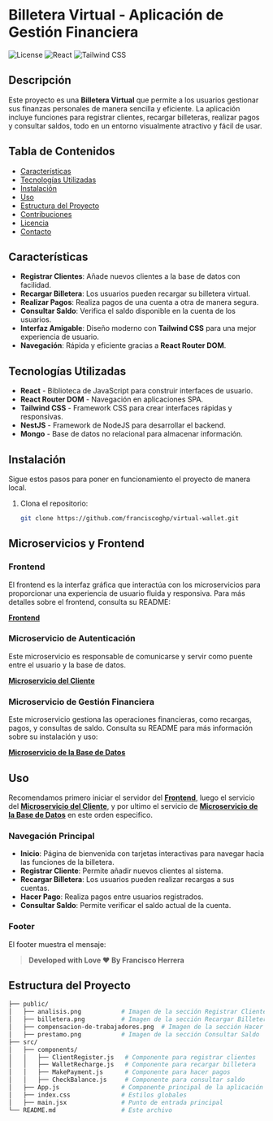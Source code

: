 # Billetera Virtual - Aplicación de Gestión Financiera

![License](https://img.shields.io/badge/license-MIT-blue.svg)
![React](https://img.shields.io/badge/React-17.0.2-blue.svg)
![Tailwind CSS](https://img.shields.io/badge/TailwindCSS-2.2.19-blue.svg)

## Descripción

Este proyecto es una **Billetera Virtual** que permite a los usuarios gestionar sus finanzas personales de manera sencilla y eficiente. La aplicación incluye funciones para registrar clientes, recargar billeteras, realizar pagos y consultar saldos, todo en un entorno visualmente atractivo y fácil de usar.

## Tabla de Contenidos

- [Características](#características)
- [Tecnologías Utilizadas](#tecnologías-utilizadas)
- [Instalación](#instalación)
- [Uso](#uso)
- [Estructura del Proyecto](#estructura-del-proyecto)
- [Contribuciones](#contribuciones)
- [Licencia](#licencia)
- [Contacto](#contacto)

## Características

- **Registrar Clientes**: Añade nuevos clientes a la base de datos con facilidad.
- **Recargar Billetera**: Los usuarios pueden recargar su billetera virtual.
- **Realizar Pagos**: Realiza pagos de una cuenta a otra de manera segura.
- **Consultar Saldo**: Verifica el saldo disponible en la cuenta de los usuarios.
- **Interfaz Amigable**: Diseño moderno con **Tailwind CSS** para una mejor experiencia de usuario.
- **Navegación**: Rápida y eficiente gracias a **React Router DOM**.

## Tecnologías Utilizadas

- **React** - Biblioteca de JavaScript para construir interfaces de usuario.
- **React Router DOM** - Navegación en aplicaciones SPA.
- **Tailwind CSS** - Framework CSS para crear interfaces rápidas y responsivas.
- **NestJS** - Framework de NodeJS para desarrollar el backend.
- **Mongo** - Base de datos no relacional para almacenar información.

## Instalación

Sigue estos pasos para poner en funcionamiento el proyecto de manera local.

1. Clona el repositorio:

    ```bash
    git clone https://github.com/franciscoghp/virtual-wallet.git
    ```

## Microservicios y Frontend

### Frontend

El frontend es la interfaz gráfica que interactúa con los microservicios para proporcionar una experiencia de usuario fluida y responsiva. Para más detalles sobre el frontend, consulta su README:

[**Frontend**](./virtual-wallet-frontend\README.md)

### Microservicio de Autenticación

Este microservicio es responsable de comunicarse y servir como puente entre el usuario y la base de datos.

[**Microservicio del Cliente**](./client-service\README.md)

### Microservicio de Gestión Financiera

Este microservicio gestiona las operaciones financieras, como recargas, pagos, y consultas de saldo. Consulta su README para más información sobre su instalación y uso:

[**Microservicio de la Base de Datos**](./db-service\README.md)

## Uso

Recomendamos primero iniciar el servidor del [**Frontend**](./virtual-wallet-frontend\README.md), luego el servicio del [**Microservicio del Cliente**](./client-service\README.md), y por ultimo el servicio de [**Microservicio de la Base de Datos**](./db-service\README.md) en este orden especifico.

### Navegación Principal

- **Inicio**: Página de bienvenida con tarjetas interactivas para navegar hacia las funciones de la billetera.
- **Registrar Cliente**: Permite añadir nuevos clientes al sistema.
- **Recargar Billetera**: Los usuarios pueden realizar recargas a sus cuentas.
- **Hacer Pago**: Realiza pagos entre usuarios registrados.
- **Consultar Saldo**: Permite verificar el saldo actual de la cuenta.

### Footer

El footer muestra el mensaje:

> **Developed with Love ❤️ By Francisco Herrera**

## Estructura del Proyecto

```bash
├── public/
│   ├── analisis.png           # Imagen de la sección Registrar Cliente
│   ├── billetera.png          # Imagen de la sección Recargar Billetera
│   ├── compensacion-de-trabajadores.png  # Imagen de la sección Hacer Pago
│   ├── prestamo.png           # Imagen de la sección Consultar Saldo
├── src/
│   ├── components/
│   │   ├── ClientRegister.js   # Componente para registrar clientes
│   │   ├── WalletRecharge.js   # Componente para recargar billetera
│   │   ├── MakePayment.js      # Componente para hacer pagos
│   │   ├── CheckBalance.js     # Componente para consultar saldo
│   ├── App.js                 # Componente principal de la aplicación
│   ├── index.css              # Estilos globales
│   ├── main.jsx               # Punto de entrada principal
└── README.md                  # Este archivo
